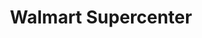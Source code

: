 ---
title: "Walmart Supercenter"
url: /port-arthur/walmart-supercenter-twin-city-highway/
shop: supermarket
---